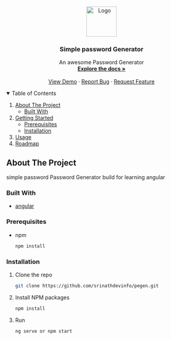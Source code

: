 
<br />
<p align="center">
  <a href="https://pegen.vercel.app/">
    <img src="https://avatars.githubusercontent.com/u/85960940?v=4" alt="Logo" width="80" height="80">
  </a>

  <h3 align="center">Simple password Generator</h3>

  <p align="center">
    An awesome Password Generator
    <br />
    <a href="#"><strong>Explore the docs »</strong></a>
    <br />
    <br />
    <a href=https://pegen.vercel.app/">View Demo</a>
    ·
    <a href="s">Report Bug</a>
    ·
    <a href="#">Request Feature</a>
  </p>
</p>



<!-- TABLE OF CONTENTS -->
<details open="open">
  <summary>Table of Contents</summary>
  <ol>
    <li>
      <a href="#about-the-project">About The Project</a>
      <ul>
        <li><a href="#built-with">Built With</a></li>
      </ul>
    </li>
    <li>
      <a href="#getting-started">Getting Started</a>
      <ul>
        <li><a href="#prerequisites">Prerequisites</a></li>
        <li><a href="#installation">Installation</a></li>
      </ul>
    </li>
    <li><a href="#usage">Usage</a></li>
    <li><a href="#roadmap">Roadmap</a></li>
   
  </ol>
</details>



<!-- ABOUT THE PROJECT -->
## About The Project
simple password Password Generator build for learning angular




### Built With



* [angular](https://angular.io/)



<!-- GETTING STARTED -->


### Prerequisites


* npm
  ```sh
  npm install 
  ```

### Installation


1. Clone the repo
   ```sh
   git clone https://github.com/srinathdevinfo/pegen.git
   ```
2. Install NPM packages
   ```sh
   npm install
   ```
4. Run
   ```JS
   ng serve or npm start
   ```



